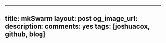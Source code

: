 
---
title: mkSwarm
layout: post
og_image_url:
description:
comments: yes
tags: [joshuacox, github, blog]
---

